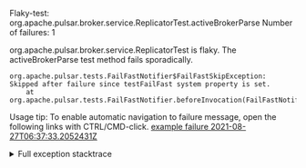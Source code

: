         
Flaky-test: org.apache.pulsar.broker.service.ReplicatorTest.activeBrokerParse
Number of failures: 1

org.apache.pulsar.broker.service.ReplicatorTest is flaky. The activeBrokerParse test method fails sporadically.

```
org.apache.pulsar.tests.FailFastNotifier$FailFastSkipException: Skipped after failure since testFailFast system property is set.
	at org.apache.pulsar.tests.FailFastNotifier.beforeInvocation(FailFastNotifier.java:88)

```

Usage tip: To enable automatic navigation to failure message, open the following links with CTRL/CMD-click.
[example failure 2021-08-27T06:37:33.2052431Z](https://github.com/apache/pulsar/runs/3440411059?check_suite_focus=true#step:9:2203)


<details>
<summary>Full exception stacktrace</summary>
<code><pre>
org.apache.pulsar.tests.FailFastNotifier$FailFastSkipException: Skipped after failure since testFailFast system property is set.
	at org.apache.pulsar.tests.FailFastNotifier.beforeInvocation(FailFastNotifier.java:88)

</pre></code>
</details>

